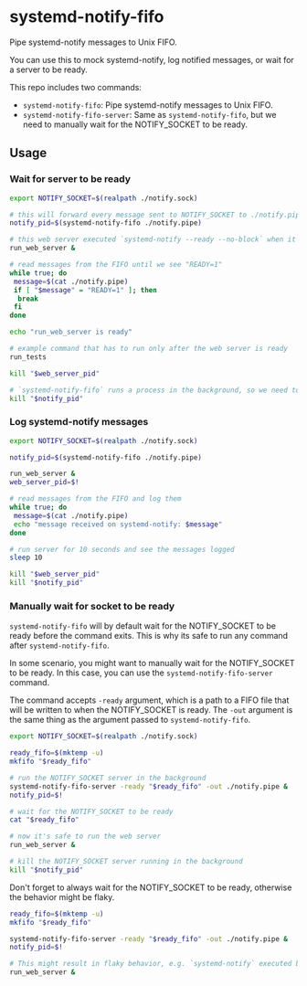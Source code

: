 # systemd-notify-fifo

Pipe systemd-notify messages to Unix FIFO.

You can use this to mock systemd-notify, log notified messages, or wait for a server to be ready.

This repo includes two commands:

- `systemd-notify-fifo`: Pipe systemd-notify messages to Unix FIFO.
- `systemd-notify-fifo-server`: Same as `systemd-notify-fifo`, but we need to manually wait for the NOTIFY_SOCKET to be ready.

## Usage

### Wait for server to be ready

```bash
export NOTIFY_SOCKET=$(realpath ./notify.sock)

# this will forward every message sent to NOTIFY_SOCKET to ./notify.pipe
notify_pid=$(systemd-notify-fifo ./notify.pipe)

# this web server executed `systemd-notify --ready --no-block` when it's ready
run_web_server &

# read messages from the FIFO until we see "READY=1"
while true; do
 message=$(cat ./notify.pipe)
 if [ "$message" = "READY=1" ]; then
  break
 fi
done

echo "run_web_server is ready"

# example command that has to run only after the web server is ready
run_tests

kill "$web_server_pid"

# `systemd-notify-fifo` runs a process in the background, so we need to kill it when we're done
kill "$notify_pid"
```

### Log systemd-notify messages

```bash
export NOTIFY_SOCKET=$(realpath ./notify.sock)

notify_pid=$(systemd-notify-fifo ./notify.pipe)

run_web_server &
web_server_pid=$!

# read messages from the FIFO and log them
while true; do
 message=$(cat ./notify.pipe)
 echo "message received on systemd-notify: $message"
done

# run server for 10 seconds and see the messages logged
sleep 10

kill "$web_server_pid"
kill "$notify_pid"
```

### Manually wait for socket to be ready

`systemd-notify-fifo` will by default wait for the NOTIFY_SOCKET to be ready before the command exits.
This is why its safe to run any command after `systemd-notify-fifo`.

In some scenario, you might want to manually wait for the NOTIFY_SOCKET to be ready.
In this case, you can use the `systemd-notify-fifo-server` command.

The command accepts `-ready` argument, which is a path to a FIFO file that will be written to when the NOTIFY_SOCKET is ready.
The `-out` argument is the same thing as the argument passed to `systemd-notify-fifo`.

```bash
export NOTIFY_SOCKET=$(realpath ./notify.sock)

ready_fifo=$(mktemp -u)
mkfifo "$ready_fifo"

# run the NOTIFY_SOCKET server in the background
systemd-notify-fifo-server -ready "$ready_fifo" -out ./notify.pipe &
notify_pid=$!

# wait for the NOTIFY_SOCKET to be ready
cat "$ready_fifo"

# now it's safe to run the web server
run_web_server &

# kill the NOTIFY_SOCKET server running in the background
kill "$notify_pid"
```

Don't forget to always wait for the NOTIFY_SOCKET to be ready, otherwise the behavior might be flaky.

```bash
ready_fifo=$(mktemp -u)
mkfifo "$ready_fifo"

systemd-notify-fifo-server -ready "$ready_fifo" -out ./notify.pipe &
notify_pid=$!

# This might result in flaky behavior, e.g. `systemd-notify` executed before NOTIFY_SOCKET is ready.
run_web_server &
```
